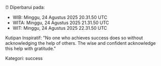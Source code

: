 ⏰ Diperbarui pada:
- WIB: Minggu, 24 Agustus 2025 20.31.50 UTC
- WITA: Minggu, 24 Agustus 2025 21.31.50 UTC
- WIT: Minggu, 24 Agustus 2025 22.31.50 UTC

Kutipan Inspiratif:
"No one who achieves success does so without acknowledging the help of others. The wise and confident acknowledge this help with gratitude."


Kategori: success


